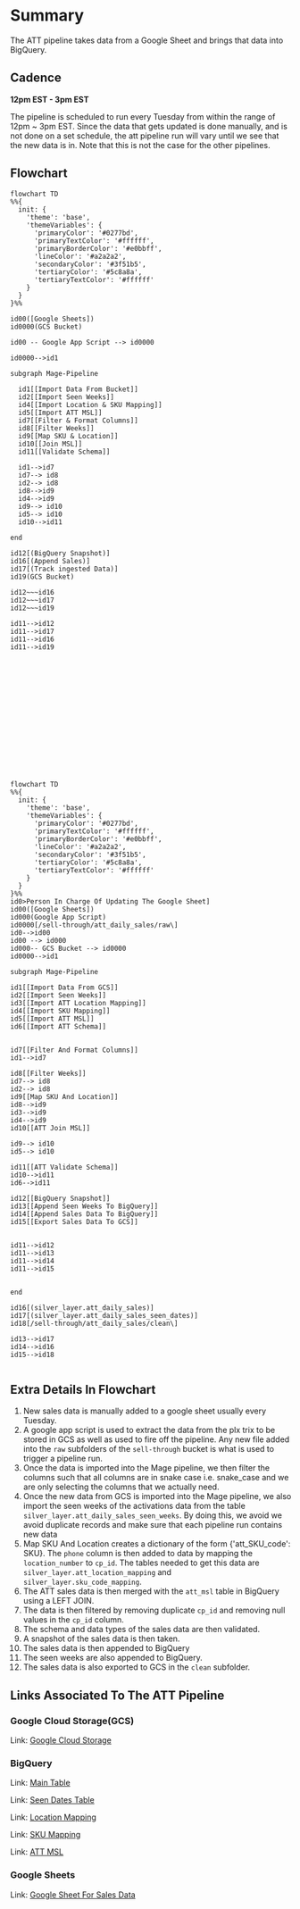 # Summary

The ATT pipeline takes data from a Google Sheet and brings that data into BigQuery.

## Cadence

**12pm EST - 3pm EST**

The pipeline is scheduled to run every Tuesday from within the range of 12pm ~ 3pm EST. Since the data that gets updated is done manually, and is not done on a set schedule, the att pipeline run will vary until we see that the new data is in. Note that this is not the case for the other pipelines.

## Flowchart

```mermaid
flowchart TD
%%{
  init: {
    'theme': 'base',
    'themeVariables': {
      'primaryColor': '#0277bd',
      'primaryTextColor': '#ffffff',
      'primaryBorderColor': '#e0bbff',
      'lineColor': '#a2a2a2',
      'secondaryColor': '#3f51b5',
      'tertiaryColor': '#5c8a8a',
      'tertiaryTextColor': '#ffffff'
    }
  }
}%%

id00([Google Sheets])
id0000(GCS Bucket)

id00 -- Google App Script --> id0000

id0000-->id1

subgraph Mage-Pipeline

  id1[[Import Data From Bucket]]
  id2[[Import Seen Weeks]]
  id4[[Import Location & SKU Mapping]]
  id5[[Import ATT MSL]]
  id7[[Filter & Format Columns]]
  id8[[Filter Weeks]]
  id9[[Map SKU & Location]]
  id10[[Join MSL]]
  id11[[Validate Schema]]

  id1-->id7
  id7--> id8
  id2--> id8
  id8-->id9
  id4-->id9
  id9--> id10
  id5--> id10
  id10-->id11

end

id12[(BigQuery Snapshot)]
id16[(Append Sales)]
id17[(Track ingested Data)]
id19(GCS Bucket)

id12~~~id16
id12~~~id17
id12~~~id19

id11-->id12
id11-->id17
id11-->id16
id11-->id19
```

<br><br><br><br><br><br><br><br><br><br><br><br>


```mermaid
flowchart TD
%%{
  init: {
    'theme': 'base',
    'themeVariables': {
      'primaryColor': '#0277bd',
      'primaryTextColor': '#ffffff',
      'primaryBorderColor': '#e0bbff',
      'lineColor': '#a2a2a2',
      'secondaryColor': '#3f51b5',
      'tertiaryColor': '#5c8a8a',
      'tertiaryTextColor': '#ffffff'
    }
  }
}%%
id0>Person In Charge Of Updating The Google Sheet]
id00([Google Sheets])
id000(Google App Script)
id0000[/sell-through/att_daily_sales/raw\]
id0-->id00
id00 --> id000
id000-- GCS Bucket --> id0000
id0000-->id1

subgraph Mage-Pipeline

id1[[Import Data From GCS]]
id2[[Import Seen Weeks]]
id3[[Import ATT Location Mapping]]
id4[[Import SKU Mapping]]
id5[[Import ATT MSL]]
id6[[Import ATT Schema]]


id7[[Filter And Format Columns]]
id1-->id7

id8[[Filter Weeks]]
id7--> id8
id2--> id8
id9[[Map SKU And Location]]
id8-->id9
id3-->id9
id4-->id9
id10[[ATT Join MSL]]

id9--> id10
id5--> id10

id11[[ATT Validate Schema]]
id10-->id11
id6-->id11

id12[[BigQuery Snapshot]]
id13[[Append Seen Weeks To BigQuery]]
id14[[Append Sales Data To BigQuery]]
id15[[Export Sales Data To GCS]]


id11-->id12
id11-->id13
id11-->id14
id11-->id15


end

id16[(silver_layer.att_daily_sales)]
id17[(silver_layer.att_daily_sales_seen_dates)]
id18[/sell-through/att_daily_sales/clean\]

id13-->id17
id14-->id16
id15-->id18


```



## Extra Details In Flowchart

1. New sales data is manually added to a google sheet usually every Tuesday.
2. A google app script is used to extract the data from the plx trix to be stored in GCS as well as used to fire off the pipeline. Any new file added into the `raw` subfolders of the `sell-through` bucket is what is used to trigger a pipeline run.
3. Once the data is imported into the Mage pipeline, we then filter the columns such that all columns are in snake case i.e. snake_case and we are only selecting the columns that we actually need.
4. Once the new data from GCS is imported into the Mage pipeline, we also import the seen weeks of the activations data from the table `silver_layer.att_daily_sales_seen_weeks`. By doing this, we avoid we avoid duplicate records and make sure that each pipeline run contains new data
5. Map SKU And Location creates a dictionary of the form {'att_SKU_code': SKU}. The `phone` column is then added to data by mapping the `location_number` to `cp_id`. The tables needed to get this data are `silver_layer.att_location_mapping` and `silver_layer.sku_code_mapping`.
6. The ATT sales data is then merged with the `att_msl` table in BigQuery using a LEFT JOIN.
7. The data is then filtered by removing duplicate `cp_id` and removing null values in the `cp_id` column.
8. The schema and data types of the sales data are then validated.
9. A snapshot of the sales data is then taken.
10. The sales data is then appended to BigQuery
11. The seen weeks are also appended to BigQuery.
12. The sales data is also exported to GCS in the `clean` subfolder.

## Links Associated To The ATT Pipeline

### Google Cloud Storage(GCS)

Link: [Google Cloud Storage](<https://console.cloud.google.com/storage/browser/sell-through/att_daily_sales?pageState=(%22StorageObjectListTable%22:(%22f%22:%22%255B%255D%22))&authuser=0&project=orbital-airfoil-393318&prefix=&forceOnObjectsSortingFiltering=false>)

### BigQuery

Link: [Main Table](https://console.cloud.google.com/bigquery?referrer=search&authuser=0&project=orbital-airfoil-393318&ws=!1m5!1m4!4m3!1sorbital-airfoil-393318!2ssilver_layer!3satt_daily_sales&rapt=AEjHL4PAMMTnRDeY0yzTwqAM3HhXa11et6cM_qucPY7Guz45cI5yQR6gSTBhX_u4a55Hm17vvulXf1VL5vJfSJhOnKgGD_OXQlqdr-pTxJ7q5J0MfZRASUU&pli=1)

Link: [Seen Dates Table](https://console.cloud.google.com/bigquery?referrer=search&authuser=0&project=orbital-airfoil-393318&ws=!1m5!1m4!4m3!1sorbital-airfoil-393318!2ssilver_layer!3satt_daily_sales_seen_dates&rapt=AEjHL4PAMMTnRDeY0yzTwqAM3HhXa11et6cM_qucPY7Guz45cI5yQR6gSTBhX_u4a55Hm17vvulXf1VL5vJfSJhOnKgGD_OXQlqdr-pTxJ7q5J0MfZRASUU&pli=1)

Link: [Location Mapping](https://console.cloud.google.com/bigquery?referrer=search&authuser=0&project=orbital-airfoil-393318&ws=!1m5!1m4!4m3!1sorbital-airfoil-393318!2ssilver_layer!3satt_location_mapping&rapt=AEjHL4PAMMTnRDeY0yzTwqAM3HhXa11et6cM_qucPY7Guz45cI5yQR6gSTBhX_u4a55Hm17vvulXf1VL5vJfSJhOnKgGD_OXQlqdr-pTxJ7q5J0MfZRASUU&pli=1)

Link: [SKU Mapping](https://console.cloud.google.com/bigquery?referrer=search&authuser=0&project=orbital-airfoil-393318&ws=!1m5!1m4!4m3!1sorbital-airfoil-393318!2ssilver_layer!3ssku_code_mapping&rapt=AEjHL4PAMMTnRDeY0yzTwqAM3HhXa11et6cM_qucPY7Guz45cI5yQR6gSTBhX_u4a55Hm17vvulXf1VL5vJfSJhOnKgGD_OXQlqdr-pTxJ7q5J0MfZRASUU&pli=1)

Link: [ATT MSL](https://console.cloud.google.com/bigquery?referrer=search&authuser=0&project=orbital-airfoil-393318&ws=!1m5!1m4!4m3!1sorbital-airfoil-393318!2ssilver_layer!3satt_msl&rapt=AEjHL4PAMMTnRDeY0yzTwqAM3HhXa11et6cM_qucPY7Guz45cI5yQR6gSTBhX_u4a55Hm17vvulXf1VL5vJfSJhOnKgGD_OXQlqdr-pTxJ7q5J0MfZRASUU&pli=1)

### Google Sheets

Link: [Google Sheet For Sales Data](https://docs.google.com/spreadsheets/d/1CO9w8Ur9g4Y_BEhHzq715wiJ1t8LFhF9op_rYfwcT4s/edit#gid=225119370)
